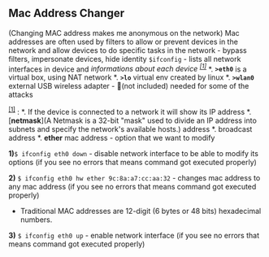 ## Mac Address Changer
(Changing MAC address makes me anonymous on the network)
Mac addresses are often used by filters to allow or prevent devices in the network and allow devices to do specific tasks in the network - bypass filters, impersonate devices, hide identity 
`$ifconfig` - lists all network interfaces in device and *informations about each device <sup>[[1]]()</sup>*
*. **`>eth0`** is a virtual box, using NAT network
*. **`>lo`** virtual env created by linux
*. **`>wlan0`** external USB wireless adapter - 🔌(not included) needed for some of the attacks

<sup>[[1]]()</sup> :
*. If the device is connected to a network it will show its IP address 
*. [**netmask**](A Netmask is a 32-bit "mask" used to divide an IP address into subnets and specify the network's available hosts.) address
*. broadcast address
*. **ether** mac address - option that we want to modify 

**1)**`$ ifconfig eth0 down`    - disable network interface to be able to modify its options (if you see no errors that means command got executed properly)<br>

**2)** `$ ifconfig eth0 hw ether 9c:8a:a7:cc:aa:32` - changes mac address to any mac address (if you see no errors that means command got executed properly)
*  Traditional MAC addresses are 12-digit (6 bytes or 48 bits) hexadecimal numbers. 

**3)** `$ ifconfig eth0 up` - enable network interface (if you see no errors that means command got executed properly)









